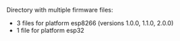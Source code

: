 Directory with multiple firmware files: 
- 3 files for platform esp8266 (versions 1.0.0, 1.1.0, 2.0.0)
- 1 file for platform esp32

